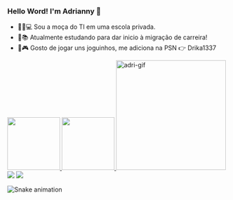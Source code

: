 ### Hello Word! I'm Adrianny 👋


- 👩🏻💻 Sou a moça do TI em uma escola privada.
- 📜📚 Atualmente estudando para dar inicio à migração de carreira!
- 👾🎮 Gosto de jogar uns joguinhos, me adiciona na PSN 👉 Drika1337

<!--
- 🤔 I’m looking for help with ...
- 💬 Ask me about ...
- 📫 How to reach me: ...
- 😄 Pronouns: ...
- ⚡ Fun fact: ...
-->

<div align="left">
  <a href="https://github.com/adriannylelis">
  <img height="120em" src="https://github-readme-stats.vercel.app/api?username=adriannylelis&show_icons=true&theme=dracula&include_all_commits=false&count_private=true"/>
  <img height="120em" src="https://github-readme-stats.vercel.app/api/top-langs/?username=adriannylelis&layout=compact&langs_count=7&theme=dracula"/>

  
  <img height="250em" src="https://i.ibb.co/wycJ1FL/adri-gif.gif" alt="adri-gif" border="0">  
  <a href="https://www.linkedin.com/in/adrianny-lelis-092420172/" target="_blank"><img src="https://img.shields.io/badge/-LinkedIn-%230077B5?style=for-the-badge&logo=linkedin&logoColor=white" target="_blank"></a> 
 	<a href="mailto:adrianny.lelis@gmail.com" target="_blank"><img src="https://img.shields.io/badge/Gmail-D14836?style=for-the-badge&logo=gmail&logoColor=white"></a>
    
![Snake animation](https://github.com/adriannylelis/adriannylelis/blob/output/github-contribution-grid-snake.svg)
 
</div>
